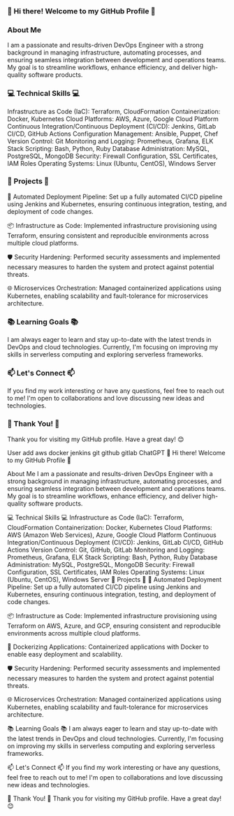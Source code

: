 ### 👋 Hi there! Welcome to my GitHub Profile 👋

### About Me

I am a passionate and results-driven DevOps Engineer with a strong background in managing infrastructure, automating processes, and ensuring seamless integration between development and operations teams. My goal is to streamline workflows, enhance efficiency, and deliver high-quality software products.

### 💻 Technical Skills 💻

Infrastructure as Code (IaC): Terraform, CloudFormation
Containerization: Docker, Kubernetes
Cloud Platforms: AWS, Azure, Google Cloud Platform
Continuous Integration/Continuous Deployment (CI/CD): Jenkins, GitLab CI/CD, GitHub Actions
Configuration Management: Ansible, Puppet, Chef
Version Control: Git
Monitoring and Logging: Prometheus, Grafana, ELK Stack
Scripting: Bash, Python, Ruby
Database Administration: MySQL, PostgreSQL, MongoDB
Security: Firewall Configuration, SSL Certificates, IAM Roles
Operating Systems: Linux (Ubuntu, CentOS), Windows Server

### 🔨 Projects 🔨

🚀 Automated Deployment Pipeline: Set up a fully automated CI/CD pipeline using Jenkins and Kubernetes, ensuring continuous integration, testing, and deployment of code changes.

📦 Infrastructure as Code: Implemented infrastructure provisioning using Terraform, ensuring consistent and reproducible environments across multiple cloud platforms.

🛡️ Security Hardening: Performed security assessments and implemented necessary measures to harden the system and protect against potential threats.

🌐 Microservices Orchestration: Managed containerized applications using Kubernetes, enabling scalability and fault-tolerance for microservices architecture.

### 📚 Learning Goals 📚

I am always eager to learn and stay up-to-date with the latest trends in DevOps and cloud technologies. Currently, I'm focusing on improving my skills in serverless computing and exploring serverless frameworks.

### 📫 Let's Connect 📫

If you find my work interesting or have any questions, feel free to reach out to me! I'm open to collaborations and love discussing new ideas and technologies.

### 🌟 Thank You! 🌟

Thank you for visiting my GitHub profile. Have a great day! 😊




User
add aws docker jenkins git github gitlab 
ChatGPT
👋 Hi there! Welcome to my GitHub Profile 👋

About Me
I am a passionate and results-driven DevOps Engineer with a strong background in managing infrastructure, automating processes, and ensuring seamless integration between development and operations teams. My goal is to streamline workflows, enhance efficiency, and deliver high-quality software products.

💻 Technical Skills 💻
Infrastructure as Code (IaC): Terraform, CloudFormation
Containerization: Docker, Kubernetes
Cloud Platforms: AWS (Amazon Web Services), Azure, Google Cloud Platform
Continuous Integration/Continuous Deployment (CI/CD): Jenkins, GitLab CI/CD, GitHub Actions
Version Control: Git, GitHub, GitLab
Monitoring and Logging: Prometheus, Grafana, ELK Stack
Scripting: Bash, Python, Ruby
Database Administration: MySQL, PostgreSQL, MongoDB
Security: Firewall Configuration, SSL Certificates, IAM Roles
Operating Systems: Linux (Ubuntu, CentOS), Windows Server
🔨 Projects 🔨
🚀 Automated Deployment Pipeline: Set up a fully automated CI/CD pipeline using Jenkins and Kubernetes, ensuring continuous integration, testing, and deployment of code changes.

📦 Infrastructure as Code: Implemented infrastructure provisioning using Terraform on AWS, Azure, and GCP, ensuring consistent and reproducible environments across multiple cloud platforms.

🐳 Dockerizing Applications: Containerized applications with Docker to enable easy deployment and scalability.

🛡️ Security Hardening: Performed security assessments and implemented necessary measures to harden the system and protect against potential threats.

🌐 Microservices Orchestration: Managed containerized applications using Kubernetes, enabling scalability and fault-tolerance for microservices architecture.

📚 Learning Goals 📚
I am always eager to learn and stay up-to-date with the latest trends in DevOps and cloud technologies. Currently, I'm focusing on improving my skills in serverless computing and exploring serverless frameworks.

📫 Let's Connect 📫
If you find my work interesting or have any questions, feel free to reach out to me! I'm open to collaborations and love discussing new ideas and technologies.

🌟 Thank You! 🌟
Thank you for visiting my GitHub profile. Have a great day! 😊

<!--
**MuhammadNaeem42/MuhammadNaeem42** is a ✨ _special_ ✨ repository because its `README.md` (this file) appears on your GitHub profile.

Here are some ideas to get you started:

- 🔭 I’m currently working on ...
- 🌱 I’m currently learning ...
- 👯 I’m looking to collaborate on ...
- 🤔 I’m looking for help with ...
- 💬 Ask me about ...
- 📫 How to reach me: ...
- 😄 Pronouns: ...
- ⚡ Fun fact: ...
-->
